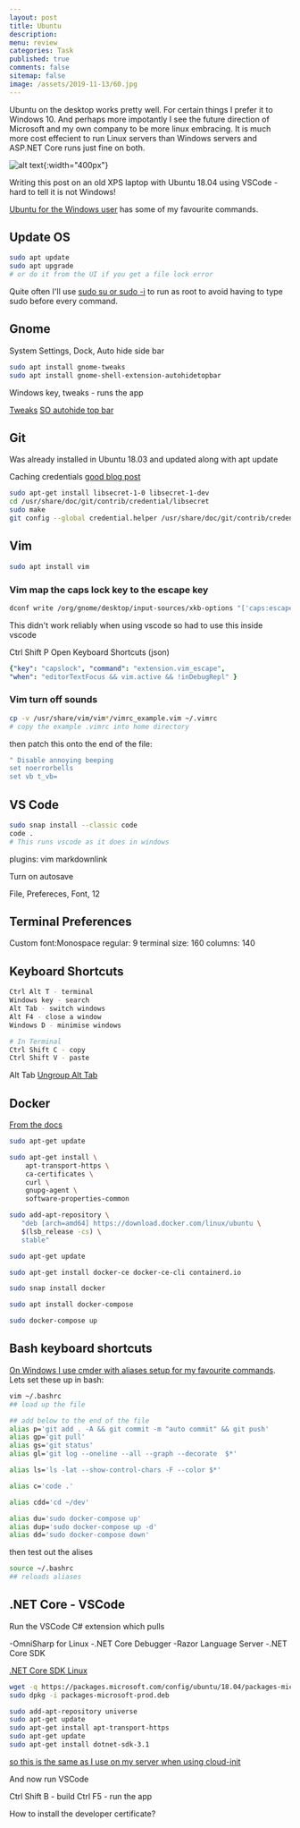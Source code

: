 ```yaml
---
layout: post
title: Ubuntu 
description: 
menu: review
categories: Task 
published: true 
comments: false     
sitemap: false
image: /assets/2019-11-13/60.jpg
---
```


Ubuntu on the desktop works pretty well. For certain things I prefer it to Windows 10. And perhaps more impotantly I see the future direction of Microsoft and my own company to be more linux embracing. It is much more cost effecient to run Linux servers than Windows servers and ASP.NET Core runs just fine on both.

![alt text](/assets/2019-11-13/60.jpg "Laptop"){:width="400px"}

Writing this post on an old XPS laptop with Ubuntu 18.04 using VSCode - hard to tell it is not Windows!

[Ubuntu for the Windows user](2018/02/21/Ubuntu-for-the-Windows-User) has some of my favourite commands.

## Update OS

```bash
sudo apt update
sudo apt upgrade
# or do it from the UI if you get a file lock error
```

Quite often I'll use [sudo su or sudo -i](https://www.maketecheasier.com/differences-between-su-sudo-su-sudo-s-sudo-i/) to run as root to avoid having to type sudo before every command.

## Gnome

System Settings, Dock, Auto hide side bar

```bash
sudo apt install gnome-tweaks
sudo apt install gnome-shell-extension-autohidetopbar
```

Windows key, tweaks - runs the app

[Tweaks](https://itsfoss.com/gnome-tweak-tool/)
[SO autohide top bar](https://askubuntu.com/a/1123870/677298)

## Git

Was already installed in Ubuntu 18.03 and updated along with apt update

Caching credentials [good blog post](https://www.softwaredeveloper.blog/git-credential-storage-libsecret)

```bash
sudo apt-get install libsecret-1-0 libsecret-1-dev
cd /usr/share/doc/git/contrib/credential/libsecret
sudo make
git config --global credential.helper /usr/share/doc/git/contrib/credential/libsecret/git-credential-libsecret
```

## Vim

```bash
sudo apt install vim
```

### Vim map the caps lock key to the escape key

```bash
dconf write /org/gnome/desktop/input-sources/xkb-options "['caps:escape']"
```

This didn't work reliably when using vscode so had to use this inside vscode

Ctrl Shift P
Open Keyboard Shortcuts (json)

```yml
{"key": "capslock", "command": "extension.vim_escape",
"when": "editorTextFocus && vim.active && !inDebugRepl" }
```

### Vim turn off sounds

```bash
cp -v /usr/share/vim/vim*/vimrc_example.vim ~/.vimrc
# copy the example .vimrc into home directory
```

then patch this onto the end of the file:

```yml
" Disable annoying beeping
set noerrorbells
set vb t_vb=
```

## VS Code

```bash
sudo snap install --classic code
code .
# This runs vscode as it does in windows
```

plugins:
vim
markdownlink

Turn on autosave

File, Prefereces, Font, 12

## Terminal Preferences

Custom font:Monospace regular: 9
terminal size: 160
columns: 140

## Keyboard Shortcuts

```bash
Ctrl Alt T - terminal
Windows key - search
Alt Tab - switch windows
Alt F4 - close a window
Windows D - minimise windows

# In Terminal
Ctrl Shift C - copy
Ctrl Shift V - paste

```

Alt Tab
[Ungroup Alt Tab](https://askubuntu.com/questions/123977/how-to-ungroup-windows-on-unity-task-switcher)


## Docker

[From the docs](https://docs.docker.com/install/linux/docker-ce/ubuntu/#install-docker-engine---community-1)

```bash
sudo apt-get update

sudo apt-get install \
    apt-transport-https \
    ca-certificates \
    curl \
    gnupg-agent \
    software-properties-common

sudo add-apt-repository \
   "deb [arch=amd64] https://download.docker.com/linux/ubuntu \
   $(lsb_release -cs) \
   stable"

sudo apt-get update

sudo apt-get install docker-ce docker-ce-cli containerd.io

sudo snap install docker  

sudo apt install docker-compose

sudo docker-compose up

```

## Bash keyboard shortcuts

[On Windows I use cmder with aliases setup for my favourite commands](/2018/01/30/Cmder-Shell). Lets set these up in bash:

```bash
vim ~/.bashrc
## load up the file

## add below to the end of the file
alias p='git add . -A && git commit -m "auto commit" && git push'
alias gp='git pull'
alias gs='git status'
alias gl='git log --oneline --all --graph --decorate  $*'

alias ls='ls -lat --show-control-chars -F --color $*'

alias c='code .'

alias cdd='cd ~/dev'

alias du='sudo docker-compose up'
alias dup='sudo docker-compose up -d'
alias dd='sudo docker-compose down'
```

then test out the alises

```bash
source ~/.bashrc
## reloads aliases
```

## .NET Core - VSCode

Run the VSCode C# extension which pulls

-OmniSharp for Linux
-.NET Core Debugger
-Razor Language Server
-.NET Core SDK

[.NET Core SDK Linux](https://docs.microsoft.com/en-gb/dotnet/core/install/linux-package-manager-ubuntu-1804) 

```bash
wget -q https://packages.microsoft.com/config/ubuntu/18.04/packages-microsoft-prod.deb -O packages-microsoft-prod.deb
sudo dpkg -i packages-microsoft-prod.deb

sudo add-apt-repository universe
sudo apt-get update
sudo apt-get install apt-transport-https
sudo apt-get update
sudo apt-get install dotnet-sdk-3.1
```

[so this is the same as I use on my server when using cloud-init](/2019/11/17/Publishing-ASP-NET-Core-3-App-to-Ubuntu)

And now run VSCode

Ctrl Shift B - build
Ctrl F5 - run the app

How to install the developer certificate?

